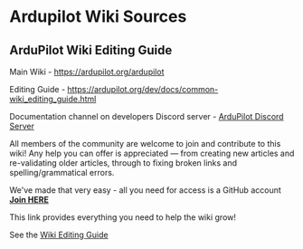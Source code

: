 
# Ardupilot Wiki Sources

## ArduPilot Wiki Editing Guide

Main Wiki - https://ardupilot.org/ardupilot

Editing Guide - https://ardupilot.org/dev/docs/common-wiki_editing_guide.html

Documentation channel on developers Discord server - [ArduPilot Discord Server](https://ardupilot.org/discord)

All members of the community are welcome to join and contribute to this
wiki! Any help you can offer is appreciated — from creating new articles
and re-validating older articles, through to fixing broken links and
spelling/grammatical errors.

We've made that very easy - all you need for access is a 
GitHub account [__Join HERE__](https://github.com/join)

This link provides everything you need to help the wiki grow!

See the [Wiki Editing Guide](https://ardupilot.org/dev/docs/common-wiki_editing_guide.html)
